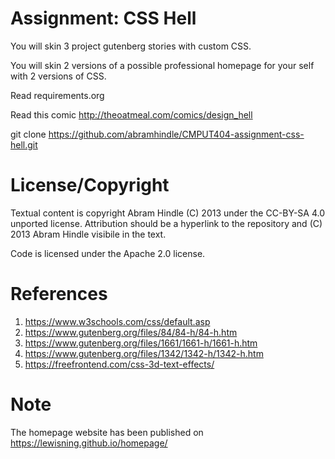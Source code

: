 Assignment: CSS Hell
====================

You will skin 3 project gutenberg stories with custom CSS.

You will skin 2 versions of a possible professional homepage for your
self with 2 versions of CSS.

Read requirements.org

Read this comic http://theoatmeal.com/comics/design_hell

git clone https://github.com/abramhindle/CMPUT404-assignment-css-hell.git

License/Copyright
=================

Textual content is copyright Abram Hindle (C) 2013 under the CC-BY-SA
4.0 unported license. Attribution should be a hyperlink to the
repository and (C) 2013 Abram Hindle visibile in the text.

Code is licensed under the Apache 2.0 license.

References
=================
1. https://www.w3schools.com/css/default.asp
2. https://www.gutenberg.org/files/84/84-h/84-h.htm
3. https://www.gutenberg.org/files/1661/1661-h/1661-h.htm
4. https://www.gutenberg.org/files/1342/1342-h/1342-h.htm
5. https://freefrontend.com/css-3d-text-effects/

Note
=================
The homepage website has been published on https://lewisning.github.io/homepage/